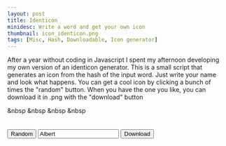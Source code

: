 ```yaml
---
layout: post
title: Identicon
minidesc: Write a word and get your own icon
thumbnail: icon_identicon.png
tags: [Misc, Hash, Downloadable, Icon generator]
---
```


After a year without coding in Javascript I spent my afternoon developing my own version of an identicon generator.
This is a small script that generates an icon from the hash of the input word. Just write your name and look what happens.
You can get a cool icon by clicking a bunch of times the "random" button. When you have the one you like, you can download it 
in .png with the "download" button

<script src="/assets/js/identicon.js">
</script>  
&nbsp &nbsp &nbsp &nbsp<canvas id="mcanvas" width="200" height="200" style="border:0px solid #000000; box-shadow: 0 4px 8px 0 rgba(0, 0, 0, 0.2), 0 6px 20px 0 rgba(0, 0, 0, 0.19);"></canvas>
<br><br><br>
<button onclick="generateRandom()">Random</button>
<input type="text" id="inputText" value="Albert" oninput="generateFromWord()">
<button onclick="download_image()">Download</button>

